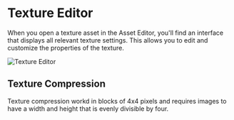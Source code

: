 # Texture Editor

When you open a texture asset in the Asset Editor, you'll find an interface that displays all relevant texture settings. This allows you to edit and customize the properties of the texture.

![Texture Editor](https://github.com/UltraEngine/Documentation/blob/master/Images/textureeditor.png?raw=true)

## Texture Compression

Texture compression workd in blocks of 4x4 pixels and requires images to have a width and height that is evenly divisible by four.

